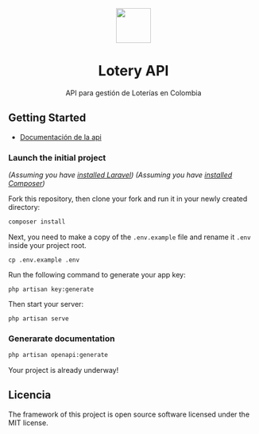 <div align="center">
  <img height="70" src="https://user-images.githubusercontent.com/38017835/236567288-5cc2dd3b-95f7-413b-9fd1-208d4b4d5654.png">
    <h1>Lotery API</h1>
  <p>API para gestión de Loterías en Colombia</p>
</div>

## Getting Started

- [Documentación de la api](https://lotery-production.up.railway.app/docs/api#/)

### Launch the initial project

_(Assuming you have [installed Laravel](https://laravel.com/docs/10.x))_
_(Assuming you have [installed Composer](https://getcomposer.org/download))_

Fork this repository, then clone your fork and run it in your newly created directory:

```bash
composer install
```

Next, you need to make a copy of the `.env.example` file and rename it `.env` inside your project root.

```
cp .env.example .env
```

Run the following command to generate your app key:

```
php artisan key:generate
```

Then start your server:

```
php artisan serve
```

### Generarate documentation

```sh
php artisan openapi:generate
```

Your project is already underway!

## Licencia

The framework of this project is open source software licensed under the MIT license.
